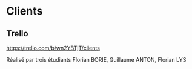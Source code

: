 # Clients

## Trello
https://trello.com/b/wn2YBTjT/clients

Réalisé par trois étudiants Florian BORIE, Guillaume ANTON, Florian LYS
